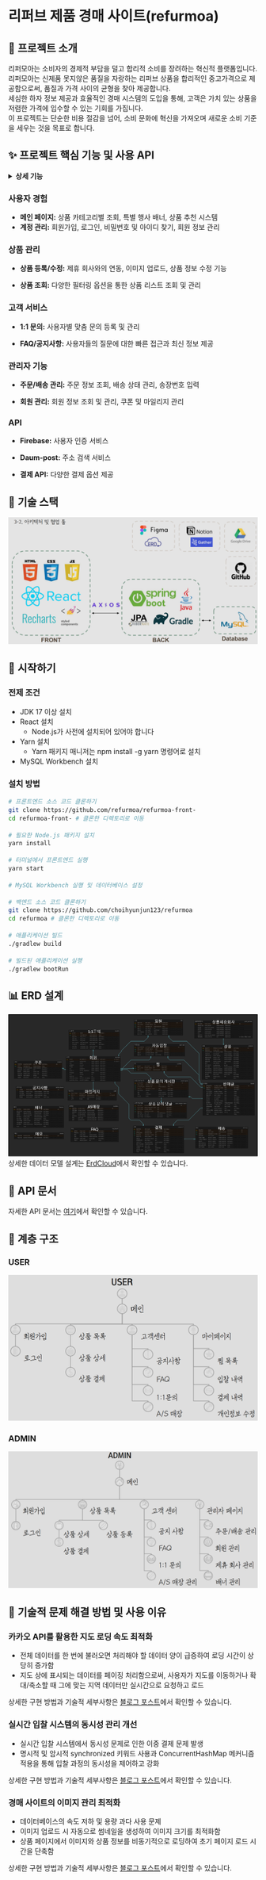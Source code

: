 
# 리퍼브 제품 경매 사이트(refurmoa)

## 🚀 프로젝트 소개
리퍼모아는 소비자의 경제적 부담을 덜고 합리적 소비를 장려하는 혁신적 플랫폼입니다.<br> 
리퍼모아는 신제품 못지않은 품질을 자랑하는 리퍼브 상품을 합리적인 중고가격으로 제공함으로써, 품질과 가격 사이의 균형을 찾아 제공합니다.<br>
세심한 하자 정보 제공과 효율적인 경매 시스템의 도입을 통해, 고객은 가치 있는 상품을 저렴한 가격에 입수할 수 있는 기회를 가집니다.<br>
이 프로젝트는 단순한 비용 절감을 넘어, 소비 문화에 혁신을 가져오며 새로운 소비 기준을 세우는 것을 목표로 합니다.


## ✨ 프로젝트 핵심 기능 및 사용 API
<details>
  <summary><b>상세 기능</b></summary>

![img.png](img.png)
![img_1.png](img_1.png)
</details>

### 사용자 경험

- **메인 페이지:** 상품 카테고리별 조회, 특별 행사 배너, 상품 추천 시스템
- **계정 관리:** 회원가입, 로그인, 비밀번호 및 아이디 찾기, 회원 정보 관리

### 상품 관리

- **상품 등록/수정:** 제휴 회사와의 연동, 이미지 업로드, 상품 정보 수정 기능

- **상품 조회:** 다양한 필터링 옵션을 통한 상품 리스트 조회 및 관리

### 고객 서비스

- **1:1 문의:** 사용자별 맞춤 문의 등록 및 관리

- **FAQ/공지사항:** 사용자들의 질문에 대한 빠른 접근과 최신 정보 제공

### 관리자 기능

- **주문/배송 관리:** 주문 정보 조회, 배송 상태 관리, 송장번호 입력

- **회원 관리:** 회원 정보 조회 및 관리, 쿠폰 및 마일리지 관리

### API

- **Firebase:** 사용자 인증 서비스

- **Daum-post:** 주소 검색 서비스

- **결제 API:** 다양한 결제 옵션 제공


## 🔧 기술 스택
![img_5.png](img_5.png)


## 🌟 시작하기


### 전제 조건

- JDK 17 이상 설치
- React 설치
  - Node.js가 사전에 설치되어 있어야 합니다
- Yarn 설치
  - Yarn 패키지 매니저는 npm install -g yarn 명령어로 설치
- MySQL Workbench 설치

### 설치 방법

```bash
# 프론트엔드 소스 코드 클론하기
git clone https://github.com/refurmoa/refurmoa-front-
cd refurmoa-front- # 클론한 디렉토리로 이동

# 필요한 Node.js 패키지 설치
yarn install

# 터미널에서 프론트엔드 실행
yarn start

# MySQL Workbench 실행 및 데이터베이스 설정

# 백엔드 소스 코드 클론하기
git clone https://github.com/choihyunjun123/refurmoa
cd refurmoa # 클론한 디렉토리로 이동

# 애플리케이션 빌드
./gradlew build

# 빌드된 애플리케이션 실행
./gradlew bootRun

```

## 📊 ERD 설계
![img_2.png](img_2.png)<br>
상세한 데이터 모델 설계는 [ErdCloud](https://www.erdcloud.com/d/59sx58tdeKQKypHxi)에서 확인할 수 있습니다.

## 🔨 API 문서
자세한 API 문서는 [여기](https://jjunys.notion.site/API-1d1ae31ea0ee43a392e36e31eef4d4a5?pvs=4)에서 확인할 수 있습니다.

## 🌁 계층 구조

### USER
![img_3.png](img_3.png)

### ADMIN
![img_4.png](img_4.png)

## 📝 기술적 문제 해결 방법 및 사용 이유

### 카카오 API를 활용한 지도 로딩 속도 최적화

- 전체 데이터를 한 번에 불러오면 처리해야 할 데이터 양이 급증하여 로딩 시간이 상당히 증가함
- 지도 상에 표시되는 데이터를 페이징 처리함으로써, 사용자가 지도를 이동하거나 확대/축소할 때 그에 맞는 지역 데이터만 실시간으로 요청하고 로드

상세한 구현 방법과 기술적 세부사항은 [블로그 포스트]()에서 확인할 수 있습니다.

### 실시간 입찰 시스템의 동시성 관리 개선

- 실시간 입찰 시스템에서 동시성 문제로 인한 이중 결제 문제 발생
- 명시적 및 암시적 synchronized 키워드 사용과 ConcurrentHashMap 메커니즘 적용을 통해 입찰 과정의 동시성을 제어하고 강화

상세한 구현 방법과 기술적 세부사항은 [블로그 포스트]()에서 확인할 수 있습니다.

### 경매 사이트의 이미지 관리 최적화

- 데이터베이스의 속도 저하 및 용량 과다 사용 문제
- 이미지 업로드 시 자동으로 썸네일을 생성하여 이미지 크기를 최적화함
- 상품 페이지에서 이미지와 상품 정보를 비동기적으로 로딩하여 초기 페이지 로드 시간을 단축함

상세한 구현 방법과 기술적 세부사항은 [블로그 포스트]()에서 확인할 수 있습니다.

